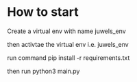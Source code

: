 # How to start

Create a virtual env with name juwels_env

then activtae the virtual env i.e. juwels_env

run command pip install -r requirements.txt

then run python3 main.py

